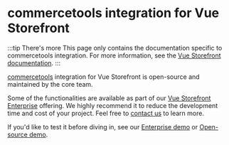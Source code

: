 # commercetools integration for Vue Storefront

:::tip There's more
This page only contains the documentation specific to commercetools integration. For more information, see the [Vue Storefront documentation](https://docs.vuestorefront.io/v2/).
:::

[commercetools](https://www.vuestorefront.io/commercetools) integration for Vue Storefront is open-source and maintained by the core team.

Some of the functionalities are available as part of our [Vue Storefront Enterprise](../general/enterprise.html) offering. We highly recommend it to reduce the development time and cost of your project. Feel free to [contact us](https://www.vuestorefront.io/contact/sales) to learn more.

If you'd like to test it before diving in, see our [Enterprise demo](https://demo-ee.vuestorefront.io/) or [Open-source demo](https://vsf-next-demo.storefrontcloud.io/).
